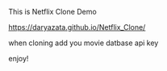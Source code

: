 This is Netflix Clone Demo 

https://daryazata.github.io/Netflix_Clone/


when cloning add you movie datbase api key

enjoy!
